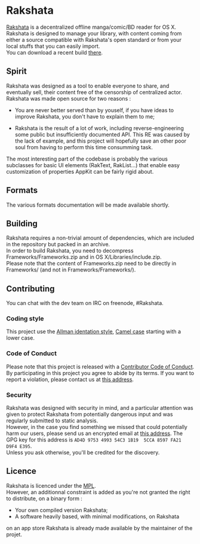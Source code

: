 # Rakshata

[Rakshata](https://www.rakshata.com/) is a decentralized offline manga/comic/BD reader for OS X.  
Rakshata is designed to manage your library, with content coming from either a source compatible with Rakshata's open standard or from your local stuffs that you can easily import.  
You can download a recent build [there](https://www.rakshata.com/beta).


## Spirit

Rakshata was designed as a tool to enable everyone to share, and eventually sell, their content free of the censorship of centralized actor.  
Rakshata was made open source for two reasons :

- You are never better served than by youself, if you have ideas to improve Rakshata, you don't have to explain them to me;

- Rakshata is the result of a lot of work, including reverse-engineering some public but insufficiently documented API. This RE was caused by the lack of example, and this project will hopefully save an other poor soul from having to perform this time consumming task.

The most interesting part of the codebase is probably the various subclasses for basic UI elements (RakText, RakList...) that enable easy customization of properties AppKit can be fairly rigid about.

## Formats

The various formats documentation will be made available shortly.

## Building

Rakshata requires a non-trivial amount of dependencies, which are included in the repository but packed in an archive.  
In order to build Rakshata, you need to decompress Frameworks/Frameworks.zip and in OS X/Libraries/include.zip.  
Please note that the content of Frameworks.zip need to be directly in Frameworks/ (and not in Frameworks/Frameworks/).

## Contributing

You can chat with the dev team on IRC on freenode, #Rakshata.

### Coding style

This project use the [Allman identation style](https://en.wikipedia.org/wiki/Indent_style#Allman_style), [Camel case](https://en.wikipedia.org/wiki/CamelCase) starting with a lower case.


### Code of Conduct

Please note that this project is released with a [Contributor Code of Conduct](http://contributor-covenant.org/version/1/4/).  
By participating in this project you agree to abide by its terms.
If you want to report a violation, please contact us at [this address](mailto:abuse@rakshata.com).

### Security

Rakshata was designed with security in mind, and a particular attention was given to protect Rakshata from potentially dangerous input and was regularly submitted to static analysis.  
However, in the case you find something we missed that could potentially harm our users, please send us an encrypted email at [this address](mailto:taiki@rakshata.com).
The GPG key for this address is `AD4D 9753 4993 54C3 1B19  5CCA 8597 FA21 D9F4 E395`.  
Unless you ask otherwise, you'll be credited for the discovery.

## Licence

Rakshata is licenced under the [MPL](https://mozilla.org/MPL/2.0/).  
However, an additionnal constraint is added as you're not granted the right to distribute, on a binary form :
- Your own compiled version Rakshata;
- A software heavily based, with minimal modifications, on Rakshata

on an app store Rakshata is already made available by the maintainer of the projet.

